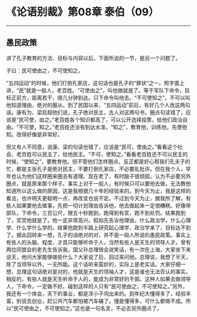 # 《论语别裁》第08章 泰伯（09）

------

## 愚民政策

讲了孔子教育的方法、目标与内容以后，下面所说的一节，是另一个问题了。

子曰：民可使由之，不可使知之。

“五四运动”的时候，他们打倒孔家店，这句话也是孔子的“罪状”之一。照字面上讲，“民”就是一般人，老百姓。“可使由之”，叫他做就是了。等于军队下命令，目标正前方，距离若干，限几分钟到达。只下命令叫他去。“不可使知之”，不可以叫他知道理由，绝对的服从。到了民国以来，“五四运动”前后，有好几个人改这两句话。康有为、梁启超他们说，孔子绝对民主，古人对这两句书，圈点句读错了，应该是“民可使，由之。”老百姓各个知识都高了，可以公开选择投票，给他们政治自由。“不可使，知之。”老百姓还没有到达水准，“知之”，教育他，训练他，先使他知。改得好像是非常好。

但又有人不同意，说康、梁的句读也错了，应该是“民可，使由之。”看看这个社会、老百姓可以民主了，给他民主。“不可，使知之。”看看老百姓还不可以民主的时候，“使知之”，要教育他。但不管他们怎样圈点，反正都是好心帮我们孔夫子的忙，都是主张孔子是绝对民主，不要打倒孔家店，不必要乱批评。但在我个人，早年也认为他们这样圈来圈去有道理。现在老了，有时脑子很顽固，认为不必要另外圈点，就是原来那个样子。事实上对于一般人，有时候只可以要他去做，无法教他知道所以这么做的原因，这是我根据几十年的经验来的。到今天为止，我是这样的看法，也许明天更聪明一点，再改变也说不定。不过到今天为止，据我所了解，有些人如果要他去做事，先把一切计划理由告诉他，他去做起来一定很糟糕。好像带部队，下命令，三百公尺，限五十秒跑到，跑得到有奖，跑不到处罚。结果跑到了，奖赏他就是了，他一定非常高兴。假如先告诉他理由，什么政治学，什么心理学、什么学什么学的，结果他跑到半路上研究起心理学、政治学来了，目标达不到了。据此回转来一想，孔子的话绝对的对，并不是一般人所说的愚民政策。事实上有些人的头脑、程度、才具只能够听命于人，当然有些人是天生的领导人才。曾有两位同盟会的老先生告诉我，国父孙总理很会说笑话，有一次在上海，大家坐下来谈天，他问大家能够做些什么？大家说了后，回过来问他。总理说，我想了半天，除了当领导以外，一无所能。这个话听来蛮妙的，实际上是老实话。大家仔细一想，总理这句话绝对是对的，他就是天生的领袖人才，这是谁也无法否认的事实。相反的，有些人就是天生听命于人的，能成为非常好的干部。这种人如果去做领导人，下命令，一定做不好。碰到这样的人只有“民可使由之，不可使知之。”另外，我还有一个体会，天下的事业，都是浑小子闯出来的。到年纪大懂得多了，经验丰富，别说去创业，赶公共汽车都怕被汽车碾了。懂是懂得多，可什么都做不成。所以“民可使由之，不可使知之。”这也是一句名言，不必去另外圈点了。

